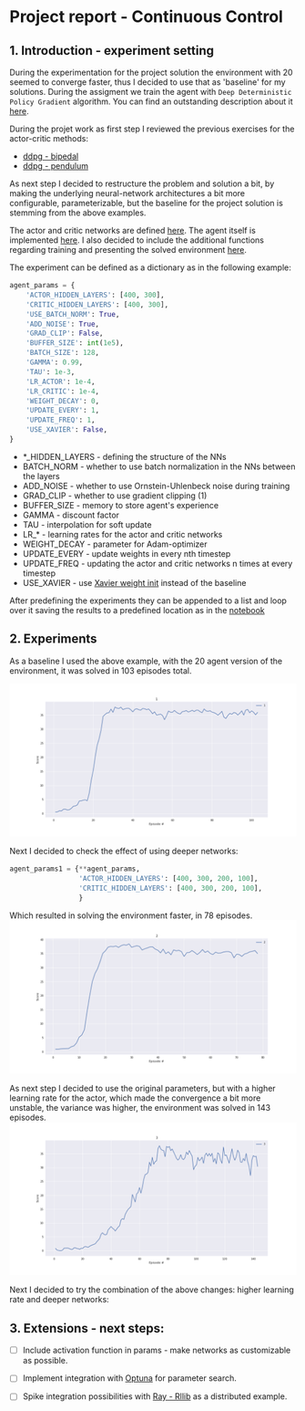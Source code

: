 # Project report - Continuous Control

## 1. Introduction - experiment setting

During the experimentation for the project solution the environment with 20 seemed to converge faster, thus I decided to
 use that as 'baseline' for my solutions. 
 During the assigment we train the agent with `Deep Deterministic Policy Gradient` algorithm. You can find an 
 outstanding description about it [here](https://spinningup.openai.com/en/latest/algorithms/ddpg.html).

 During the projet work as first step I reviewed the previous exercises for the actor-critic methods:
  - [ddpg - bipedal](https://github.com/udacity/deep-reinforcement-learning/tree/master/ddpg-bipedal)
  - [ddpg - pendulum](https://github.com/udacity/deep-reinforcement-learning/tree/master/ddpg-pendulum)

As next step I decided to restructure the problem and solution a bit, by making the underlying neural-network 
architectures a bit more configurable, parameterizable, but the baseline for the project solution is stemming from the 
above examples. 

The actor and critic networks are defined [here](./model.py). The agent itself is implemented [here](./ddpg_agent.py). 
I also decided to include the additional functions regarding training and presenting the solved environment 
[here](./ddpg_utils.py).

The experiment can be defined as a dictionary as in the following example:
```python
agent_params = {
    'ACTOR_HIDDEN_LAYERS': [400, 300],
    'CRITIC_HIDDEN_LAYERS': [400, 300],
    'USE_BATCH_NORM': True,
    'ADD_NOISE': True,
    'GRAD_CLIP': False,
    'BUFFER_SIZE': int(1e5),
    'BATCH_SIZE': 128,
    'GAMMA': 0.99,
    'TAU': 1e-3,
    'LR_ACTOR': 1e-4,
    'LR_CRITIC': 1e-4,
    'WEIGHT_DECAY': 0,
    'UPDATE_EVERY': 1,
    'UPDATE_FREQ': 1,
    'USE_XAVIER': False,
}
```


 - *_HIDDEN_LAYERS - defining the structure of the NNs
 - BATCH_NORM - whether to use batch normalization in the NNs between the layers
 - ADD_NOISE - whether to use Ornstein-Uhlenbeck noise during training
 - GRAD_CLIP - whether to use gradient clipping (1)
 - BUFFER_SIZE - memory to store agent's experience
 - GAMMA - discount factor
 - TAU - interpolation for soft update
 - LR_* - learning rates for the actor and critic networks
 - WEIGHT_DECAY - parameter for Adam-optimizer
 - UPDATE_EVERY - update weights in every nth timestep
 - UPDATE_FREQ - updating the actor and critic networks n times at every timestep
 - USE_XAVIER - use [Xavier weight init](https://pytorch.org/docs/stable/_modules/torch/nn/init.html#xavier_normal_) 
 instead of the baseline  

After predefining the experiments they can be appended to a list and loop over it saving the results to a predefined 
location as in the [notebook](./solution.ipynb)


## 2. Experiments 

As a baseline I used the above example, with the 20 agent version of the environment, it was solved in 103 episodes 
total.

![baseline](./experiments/exp_1.png)



Next I decided to check the effect of using deeper networks:

```python
agent_params1 = {**agent_params,
                 'ACTOR_HIDDEN_LAYERS': [400, 300, 200, 100],
                 'CRITIC_HIDDEN_LAYERS': [400, 300, 200, 100],
                 }
```
Which resulted in solving the environment faster, in 78 episodes.
![exp2](./experiments/exp_2.png)

As next step I decided to use the original parameters, but with a higher learning rate for the actor, which made the
convergence a bit more unstable, the variance was higher, the environment was solved in 143 episodes. 
![exp3](./experiments/exp_3.png)


Next I decided to try the combination of the above changes: higher learning rate and deeper networks:






## 3. Extensions - next steps:

- [ ] Include activation function in params - make networks as customizable as possible.
- [ ] Implement integration with [Optuna](https://github.com/optuna/optuna) for parameter search.
- [ ] Spike integration possibilities with [Ray - Rllib](https://docs.ray.io/en/master/rllib.html) as a distributed 
example.



